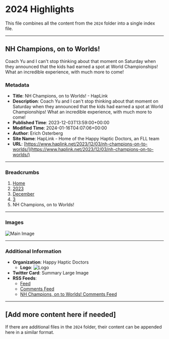 # 2024 Highlights

This file combines all the content from the `2024` folder into a single index file.

---

## NH Champions, on to Worlds!

Coach Yu and I can't stop thinking about that moment on Saturday when they announced that the kids had earned a spot at World Championships! What an incredible experience, with much more to come!

### Metadata

- **Title**: NH Champions, on to Worlds! - HapLink
- **Description**: Coach Yu and I can't stop thinking about that moment on Saturday when they announced that the kids had earned a spot at World Championships! What an incredible experience, with much more to come!
- **Published Time**: 2023-12-03T13:59:00+00:00
- **Modified Time**: 2024-01-16T04:07:06+00:00
- **Author**: Erich Osterberg
- **Site Name**: HapLink - Home of the Happy Haptic Doctors, an FLL team
- **URL**: [https://www.haplink.net/2023/12/03/nh-champions-on-to-worlds/](https://www.haplink.net/2023/12/03/nh-champions-on-to-worlds/)

---

### Breadcrumbs

1. [Home](https://www.haplink.net/)
2. [2023](https://www.haplink.net/2023/)
3. [December](https://www.haplink.net/2023/12/)
4. [3](https://www.haplink.net/2023/12/03/)
5. NH Champions, on to Worlds!

---

### Images

![Main Image](https://www.haplink.net/wp-content/uploads/2023/12/Frame-15-01-2024-09-58-35.jpg)

---

### Additional Information

- **Organization**: Happy Haptic Doctors
  - **Logo**: ![Logo](https://www.haplink.net/wp-content/uploads/2024/01/Screenshot-2024-01-15-at-7.23.35 PM.png)
- **Twitter Card**: Summary Large Image
- **RSS Feeds**:
  - [Feed](../../../../feed/index.html)
  - [Comments Feed](../../../../comments/feed/index.html)
  - [NH Champions, on to Worlds! Comments Feed](feed/index.html)

---

## [Add more content here if needed]

If there are additional files in the `2024` folder, their content can be appended here in a similar format.